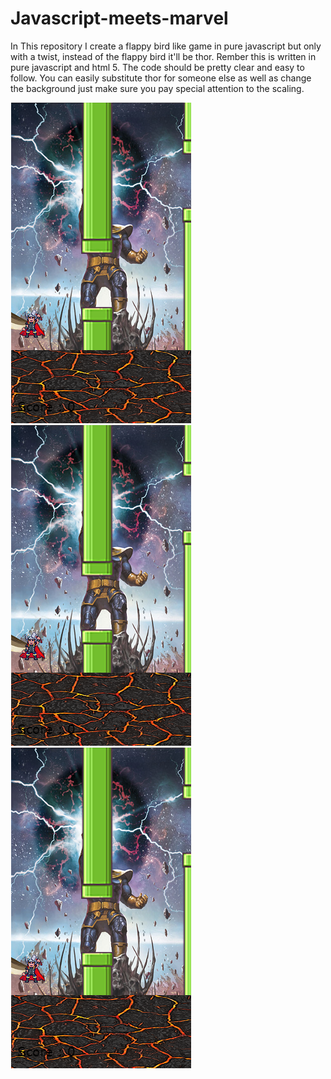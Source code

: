 # Javascript-meets-marvel
In This repository I create a flappy bird like game in pure javascript but only with a twist, instead of the flappy bird it'll be thor.
Rember this is written in pure javascript and html 5. The code should be pretty clear and easy to follow. You can easily substitute thor 
for someone else as well as change the background just make sure you pay special attention to the scaling. 


![Screenshot](gameplay.png)
![Screenshot](gameplay.png)
![Screenshot](gameplay.png)
